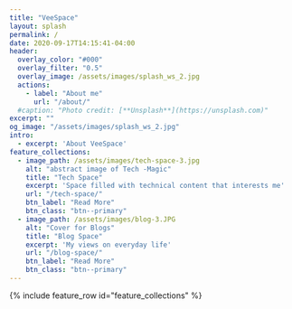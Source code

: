 ```yaml
---
title: "VeeSpace"
layout: splash
permalink: /
date: 2020-09-17T14:15:41-04:00
header:
  overlay_color: "#000"
  overlay_filter: "0.5"
  overlay_image: /assets/images/splash_ws_2.jpg
  actions:
    - label: "About me"
      url: "/about/"
  #caption: "Photo credit: [**Unsplash**](https://unsplash.com)"
excerpt: ""
og_image: "/assets/images/splash_ws_2.jpg"
intro: 
  - excerpt: 'About VeeSpace'
feature_collections:
  - image_path: /assets/images/tech-space-3.jpg
    alt: "abstract image of Tech -Magic"
    title: "Tech Space"
    excerpt: 'Space filled with technical content that interests me'
    url: "/tech-space/"
    btn_label: "Read More"
    btn_class: "btn--primary"
  - image_path: /assets/images/blog-3.JPG
    alt: "Cover for Blogs"
    title: "Blog Space"
    excerpt: 'My views on everyday life'
    url: "/blog-space/"
    btn_label: "Read More"
    btn_class: "btn--primary"
---
```



{% include feature_row id="feature_collections" %}
